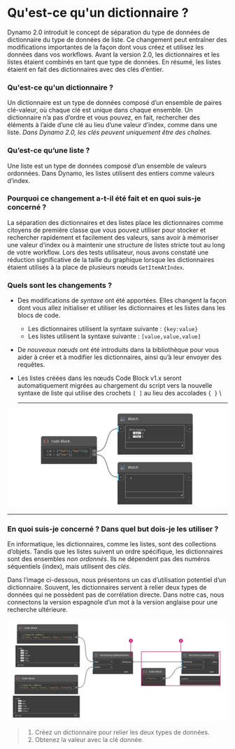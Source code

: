 # Qu'est-ce qu'un dictionnaire ?

Dynamo 2.0 introduit le concept de séparation du type de données de dictionnaire du type de données de liste. Ce changement peut entraîner des modifications importantes de la façon dont vous créez et utilisez les données dans vos workflows. Avant la version 2.0, les dictionnaires et les listes étaient combinés en tant que type de données. En résumé, les listes étaient en fait des dictionnaires avec des clés d’entier.

### **Qu'est-ce qu'un dictionnaire ?**

Un dictionnaire est un type de données composé d’un ensemble de paires clé-valeur, où chaque clé est unique dans chaque ensemble. Un dictionnaire n’a pas d’ordre et vous pouvez, en fait, rechercher des éléments à l’aide d’une clé au lieu d’une valeur d’index, comme dans une liste. _Dans Dynamo 2.0, les clés peuvent uniquement être des chaînes._

### **Qu’est-ce qu’une liste ?**

Une liste est un type de données composé d’un ensemble de valeurs ordonnées. Dans Dynamo, les listes utilisent des entiers comme valeurs d’index.

### **Pourquoi ce changement a-t-il été fait et en quoi suis-je concerné ?**

La séparation des dictionnaires et des listes place les dictionnaires comme citoyens de première classe que vous pouvez utiliser pour stocker et rechercher rapidement et facilement des valeurs, sans avoir à mémoriser une valeur d’index ou à maintenir une structure de listes stricte tout au long de votre workflow. Lors des tests utilisateur, nous avons constaté une réduction significative de la taille du graphique lorsque les dictionnaires étaient utilisés à la place de plusieurs nœuds `GetItemAtIndex`.

### **Quels sont les changements ?**

* Des modifications de _syntaxe_ ont été apportées. Elles changent la façon dont vous allez initialiser et utiliser les dictionnaires et les listes dans les blocs de code.
  * Les dictionnaires utilisent la syntaxe suivante : `{key:value}`
  * Les listes utilisent la syntaxe suivante : `[value,value,value]`
* De _nouveaux nœuds_ ont été introduits dans la bibliothèque pour vous aider à créer et à modifier les dictionnaires, ainsi qu’à leur envoyer des requêtes.
*   Les listes créées dans les nœuds Code Block v1.x seront automatiquement migrées au chargement du script vers la nouvelle syntaxe de liste qui utilise des crochets `[ ]` au lieu des accolades `{ }` \\

    ***

![](<../images/5-5/1/what is a dictionary - what are the changes (1) (4).jpg>)

***

### **En quoi suis-je concerné ? Dans quel but dois-je les utiliser ?**

En informatique, les dictionnaires, comme les listes, sont des collections d’objets. Tandis que les listes suivent un ordre spécifique, les dictionnaires sont des ensembles _non ordonnés_. Ils ne dépendent pas des numéros séquentiels (index), mais utilisent des _clés._

Dans l’image ci-dessous, nous présentons un cas d’utilisation potentiel d’un dictionnaire. Souvent, les dictionnaires servent à relier deux types de données qui ne possèdent pas de corrélation directe. Dans notre cas, nous connectons la version espagnole d’un mot à la version anglaise pour une recherche ultérieure.

![](../images/5-5/1/whatisadictionary-whatwouldyouusethesefor.jpg)

> 1. Créez un dictionnaire pour relier les deux types de données.
> 2. Obtenez la valeur avec la clé donnée.
